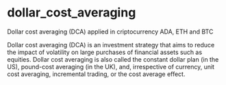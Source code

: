 # dollar_cost_averaging
Dollar cost averaging (DCA) applied in criptocurrency ADA, ETH and BTC

Dollar cost averaging (DCA) is an investment strategy that aims to reduce the impact of volatility on large purchases of financial assets such as equities. Dollar cost averaging is also called the constant dollar plan (in the US), pound-cost averaging (in the UK), and, irrespective of currency, unit cost averaging, incremental trading, or the cost average effect.

